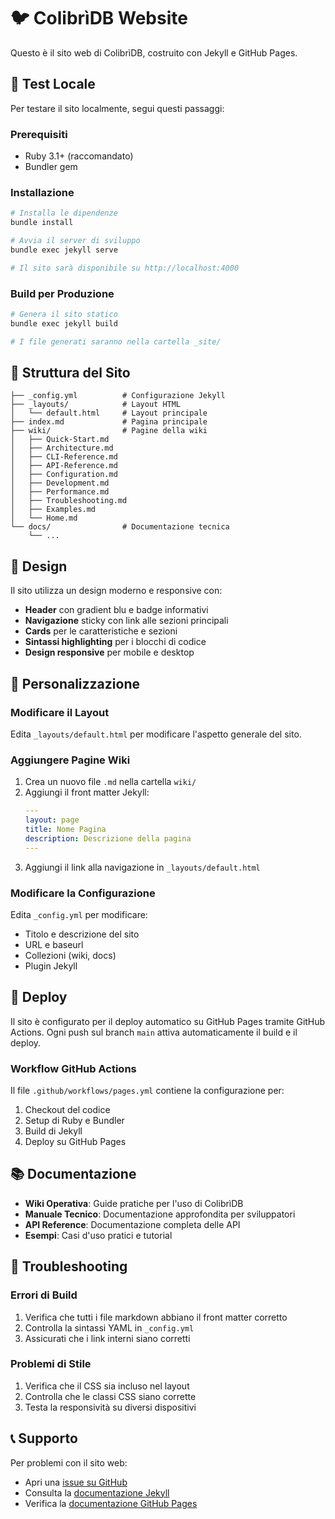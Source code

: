 # 🐦 ColibrìDB Website

Questo è il sito web di ColibrìDB, costruito con Jekyll e GitHub Pages.

## 🚀 Test Locale

Per testare il sito localmente, segui questi passaggi:

### Prerequisiti
- Ruby 3.1+ (raccomandato)
- Bundler gem

### Installazione
```bash
# Installa le dipendenze
bundle install

# Avvia il server di sviluppo
bundle exec jekyll serve

# Il sito sarà disponibile su http://localhost:4000
```

### Build per Produzione
```bash
# Genera il sito statico
bundle exec jekyll build

# I file generati saranno nella cartella _site/
```

## 📁 Struttura del Sito

```
├── _config.yml          # Configurazione Jekyll
├── _layouts/            # Layout HTML
│   └── default.html     # Layout principale
├── index.md             # Pagina principale
├── wiki/                # Pagine della wiki
│   ├── Quick-Start.md
│   ├── Architecture.md
│   ├── CLI-Reference.md
│   ├── API-Reference.md
│   ├── Configuration.md
│   ├── Development.md
│   ├── Performance.md
│   ├── Troubleshooting.md
│   ├── Examples.md
│   └── Home.md
└── docs/                # Documentazione tecnica
    └── ...
```

## 🎨 Design

Il sito utilizza un design moderno e responsive con:
- **Header** con gradient blu e badge informativi
- **Navigazione** sticky con link alle sezioni principali
- **Cards** per le caratteristiche e sezioni
- **Sintassi highlighting** per i blocchi di codice
- **Design responsive** per mobile e desktop

## 🔧 Personalizzazione

### Modificare il Layout
Edita `_layouts/default.html` per modificare l'aspetto generale del sito.

### Aggiungere Pagine Wiki
1. Crea un nuovo file `.md` nella cartella `wiki/`
2. Aggiungi il front matter Jekyll:
   ```yaml
   ---
   layout: page
   title: Nome Pagina
   description: Descrizione della pagina
   ---
   ```
3. Aggiungi il link alla navigazione in `_layouts/default.html`

### Modificare la Configurazione
Edita `_config.yml` per modificare:
- Titolo e descrizione del sito
- URL e baseurl
- Collezioni (wiki, docs)
- Plugin Jekyll

## 🚀 Deploy

Il sito è configurato per il deploy automatico su GitHub Pages tramite GitHub Actions. Ogni push sul branch `main` attiva automaticamente il build e il deploy.

### Workflow GitHub Actions
Il file `.github/workflows/pages.yml` contiene la configurazione per:
1. Checkout del codice
2. Setup di Ruby e Bundler
3. Build di Jekyll
4. Deploy su GitHub Pages

## 📚 Documentazione

- **Wiki Operativa**: Guide pratiche per l'uso di ColibrìDB
- **Manuale Tecnico**: Documentazione approfondita per sviluppatori
- **API Reference**: Documentazione completa delle API
- **Esempi**: Casi d'uso pratici e tutorial

## 🐛 Troubleshooting

### Errori di Build
1. Verifica che tutti i file markdown abbiano il front matter corretto
2. Controlla la sintassi YAML in `_config.yml`
3. Assicurati che i link interni siano corretti

### Problemi di Stile
1. Verifica che il CSS sia incluso nel layout
2. Controlla che le classi CSS siano corrette
3. Testa la responsività su diversi dispositivi

## 📞 Supporto

Per problemi con il sito web:
- Apri una [issue su GitHub](https://github.com/gpicchiarelli/Colibr-DB/issues)
- Consulta la [documentazione Jekyll](https://jekyllrb.com/docs/)
- Verifica la [documentazione GitHub Pages](https://docs.github.com/en/pages)
